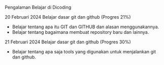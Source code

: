 Pengalaman Belajar di Dicoding

20 Februari 2024
Belajar dasar git dan github (Progres 21%)
* Belajar tentang apa itu GIT dan GITHUB dan alasan menggunakannya.
* Belajar tentang bagaimana membuat repository baru dan lainnya.
  
21 Februari 2024
Belajar dasar git dan github (Progres 30%)
* Belajar tentang apa saja tools yang digunakan untuk menjalankan git dan github.
